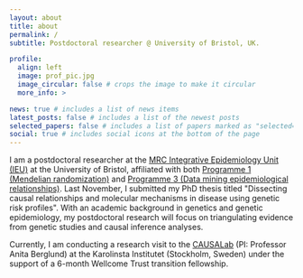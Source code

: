 ```yaml
---
layout: about
title: about
permalink: /
subtitle: Postdoctoral researcher @ University of Bristol, UK.

profile:
  align: left
  image: prof_pic.jpg
  image_circular: false # crops the image to make it circular
  more_info: >

news: true # includes a list of news items
latest_posts: false # includes a list of the newest posts
selected_papers: false # includes a list of papers marked as "selected={true}"
social: true # includes social icons at the bottom of the page
---
```


I am a postdoctoral researcher at the [MRC Integrative Epidemiology Unit (IEU)](https://www.bristol.ac.uk/integrative-epidemiology/) at the University of Bristol, affiliated with both [Programme 1 (Mendelian randomization)](https://www.bristol.ac.uk/integrative-epidemiology/research/mendelian-randomization/) and [Programme 3 (Data mining epidemiological relationships)](https://www.biocompute.org.uk/). Last November, I submitted my PhD thesis titled "Dissecting causal relationships and molecular mechanisms in disease using genetic risk profiles". With an academic background in genetics and genetic epidemiology, my postdoctoral research will focus on triangulating evidence from genetic studies and causal inference analyses.

Currently, I am conducting a research visit to the [CAUSALab](https://ki.se/en/imm/causalab-at-unit-of-epidemiology-imm-karolinska-institutet-0) (PI: Professor Anita Berglund) at the Karolinsta Institutet (Stockholm, Sweden) under the support of a 6-month Wellcome Trust transition fellowship.